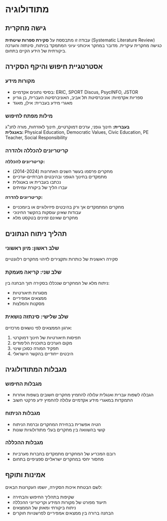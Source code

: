 # מתודולוגיה

## גישה מחקרית

עבודה זו מתבססת על **סקירת ספרות שיטתית** (Systematic Literature Review) כגישה מחקרית עיקרית. מדובר במחקר איכותני עיוני המתמקד בניתוח, סינתזה והערכה ביקורתית של הידע הקיים בתחום.

## אסטרטגיית חיפוש והיקף הסקירה

### מקורות מידע
- בסיסי נתונים אקדמיים: ERIC, SPORT Discus, PsycINFO, JSTOR
- ספריות אקדמיות: אוניברסיטת תל אביב, האוניברסיטה העברית, בן גוריון
- מאגרי מידע בעברית: אילן, מאגד

### מילות מפתח לחיפוש
**בעברית:** חינוך גופני, ערכים דמוקרטיים, חינוך לאזרחות, מורה לחנ"ג  
**באנגלית:** Physical Education, Democratic Values, Civic Education, PE Teacher, Social Responsibility

### קריטריונים להכללה ולהדרה

**קריטריונים להכללה:**
- מחקרים פרסמו בעשר השנים האחרונות (2014-2024)
- מתמקדים בחינוך הגופני ובהיבטים חברתיים-ערכיים
- נכתבו בעברית או באנגלית
- עברו הליך של ביקורת עמיתים

**קריטריונים להדרה:**
- מחקרים המתמקדים אך ורק בהיבטים פיזיולוגיים או ביומכניים
- עבודות שאינן עוסקות בהקשר החינוכי
- מחקרים שאינם זמינים בטקסט מלא

## תהליך ניתוח הנתונים

### שלב ראשון: מיון ראשוני
סקירה ראשונית של כותרות ותקצירים לזיהוי מחקרים רלוונטיים

### שלב שני: קריאה מעמקת
ניתוח מלא של המחקרים שנכללו בסקירה תוך הבחנה בין:
- מסגרות תיאורטיות
- ממצאים אמפיריים
- מסקנות והמלצות

### שלב שלישי: סינתזה נושאית
ארגון הממצאים לפי נושאים מרכזיים:
1. תפיסות תיאורטיות של חינוך דמוקרטי
2. מקום הערכים בתוכנית הלימודים
3. תפקיד המורה כסוכן שינוי
4. היבטים ייחודיים בהקשר הישראלי

## מגבלות המתודולוגיה

### מגבלות החיפוש
- הגבלה לשפות עברית ואנגלית עלולה להחמיץ מחקרים חשובים בשפות אחרות
- התמקדות במאגרי מידע אקדמיים עלולה להחמיץ ידע פרקטי חשוב

### מגבלות הניתוח
- הטיה אפשרית בבחירת המחקרים וברמת הניתוח
- קושי בהשוואה בין מחקרים בעלי מתודולוגיות שונות

### מגבלות ההכללה
- רובם המכריע של המחקרים מתמקדים בחברות מערביות
- מחסור יחסי במחקרים ישראליים ספציפיים בתחום

## אמינות ותוקף

לשם הבטחת איכות הסקירה, יושמו העקרונות הבאים:
- שקיפות בתהליך החיפוש והבחירה
- תיעוד מפורט של מקורות המידע וקריטריוני ההכללה
- ניתוח ביקורתי ומאוזן של הממצאים
- הבחנה ברורה בין ממצאים אמפיריים לפרשנויות חוקרים
